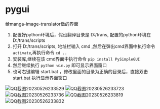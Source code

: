 # pygui

给manga-image-translator做的界面

1. 配置好python环境后，假设翻译目录是 D:/trans, 配置的python环境在 D:/trans/scripts
2. 打开 D:/trans/scripts, 地址栏输入 cmd ,然后在弹出cmd界面中执行命令 `activate`,再执行命令 `cd .. `
3. 安装库,继续在该 cmd界面中执行命令 `pip install PySimpleGUI`
4. 然后继续执行 `python win.py` 即可显示界面窗口
5. 也可右键编辑 start.bat ，修改里面的目录为正确的目录后，直接双击 start.bat 执行显示界面窗口



![QQ截图20230526233529](https://github.com/1439707509/pygui/assets/128567416/7d5b1a99-42a3-4615-9d51-9047d1449290)
![QQ截图20230526233723](https://github.com/1439707509/pygui/assets/128567416/63279a89-3f47-4a5d-a569-c1c35bdee6f3)
![QQ截图20230526233736](https://github.com/1439707509/pygui/assets/128567416/66af7212-508b-4c5e-b62e-3fb85c58fd1b)
![QQ截图20230526233819](https://github.com/1439707509/pygui/assets/128567416/f0fc99ba-23da-4c70-9448-59420c80a8e4)
![QQ截图20230526233832](https://github.com/1439707509/pygui/assets/128567416/f000da58-7ca8-4398-b130-11afbc3ca92f)
